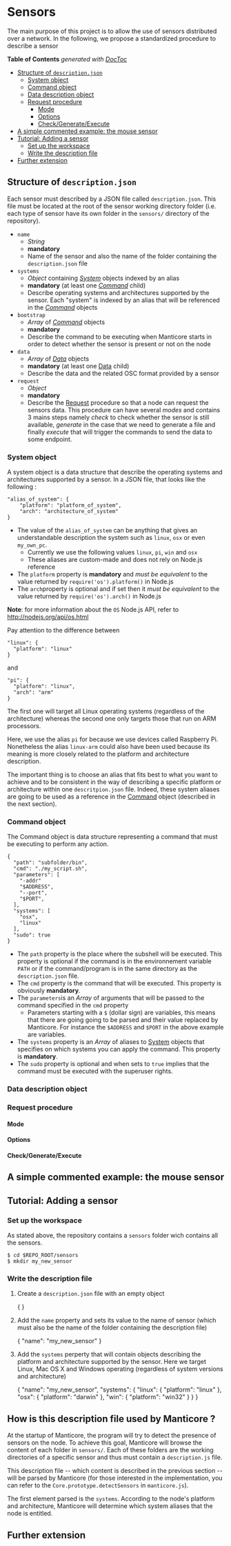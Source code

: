 # Sensors

The main purpose of this project is to allow the use of sensors distributed over a network.
In the following, we propose a standardized procedure to describe a sensor

<!-- START doctoc generated TOC please keep comment here to allow auto update -->
<!-- DON'T EDIT THIS SECTION, INSTEAD RE-RUN doctoc TO UPDATE -->
**Table of Contents**  *generated with [DocToc](http://doctoc.herokuapp.com/)*

- [Structure of `description.json`](#structure-of-descriptionjson)
  - [System object](#system-object)
  - [Command object](#command-object)
  - [Data description object](#data-description-object)
  - [Request procedure](#request-procedure)
    - [Mode](#mode)
    - [Options](#options)
    - [Check/Generate/Execute](#checkgenerateexecute)
- [A simple commented example: the mouse sensor](#a-simple-commented-example-the-mouse-sensor)
- [Tutorial: Adding a sensor](#tutorial-adding-a-sensor)
  - [Set up the workspace](#set-up-the-workspace)
  - [Write the description file](#write-the-description-file)
- [Further extension](#further-extension)

<!-- END doctoc generated TOC please keep comment here to allow auto update -->

## Structure of `description.json`

Each sensor must described by a JSON file called `description.json`. This file must be located at the root of the sensor working directory folder (i.e. each type of sensor have its own folder in the `sensors/` directory of the repository).

*	`name`
	+	*String*
	+	**mandatory**
	+	Name of the sensor and also the name of the folder containing the `description.json` file
*	`systems`
	+	*Object* containing *[System]* objects indexed by an alias
	+	**mandatory** (at least one *[Command]* child)
	+	Describe operating systems and architectures supported by the sensor. Each "system" is indexed by an alias that will be referenced in the *[Command]* objects
*	`bootstrap`
	+ 	*Array* of *[Command]* objects
	+ 	**mandatory**
	+ 	Describe the command to be executing when Manticore starts in order to detect whether the sensor is present or not on the node
*	`data`
	+ 	*Array* of *[Data]* objects
	+ 	**mandatory** (at least one [Data] child)
	+ 	Describe the data and the related OSC format provided by a sensor
*	`request`
	+	*Object*
	+	**mandatory**
	+	Describe the [Request] procedure so that a node can request the sensors data. This procedure can have several *modes* and contains 3 mains steps namely *check* to check whether the sensor is still available, *generate* in the case that we need to generate a file and finally *execute* that will trigger the commands to send the data to some endpoint.

[Command]: #command-object
[System]: #system-object
[Request]: #request-procedure
[Data]: #data-description-object


### System object

A system object is a data structure that describe the operating systems and architectures supported by a sensor. In a JSON file, that looks like the following :

	"alias_of_system": {
		"platform": "platform_of_system",
		"arch": "architecture_of_system"
	}

*	The value of the `alias_of_system` can be anything that gives an understandable description the system such as `linux`, `osx` or even `my_own_pc`.
	+ 	Currently we use the following values `linux`, `pi`, `win` and `osx`
	+ 	These aliases are custom-made and does not rely on Node.js reference
*	The `platform` property is **mandatory** and *must be equivalent* to the value returned by `require('os').platform()` in Node.js
*	The `arch`property is optional and if set then it *must be equivalent* to the value returned by `require('os').arch()` in Node.js

**Note**: for more information about the `OS` Node.js API, refer to <http://nodejs.org/api/os.html>

Pay attention to the difference between

	"linux": {
      "platform": "linux"
    }

and

	"pi": {
      "platform": "linux",
      "arch": "arm"
    }

The first one will target all Linux operating systems (regardless of the architecture) whereas the second one only targets those that run on ARM processors.  

Here, we use the alias `pi` for because we use devices called Raspberry Pi. Nonetheless the alias `linux-arm` could also have been used because its meaning is more closely related to the platform and architecture description.

The important thing is to choose an alias that fits best to what you want to achieve and to be consistent in the way of describing a specific platform or architecture within one `descritpion.json` file. Indeed, these system aliases are going to be used as a reference in the [Command] object (described in the next section).

### Command object

The Command object is data structure representing a command that must be executing to perform any action.

	{
	  "path": "subfolder/bin",
      "cmd": "./my_script.sh",
      "parameters": [
      	"-addr"
        "$ADDRESS",
        "--port",
        "$PORT",
      ],
      "systems": [
        "osx",
        "linux"
      ],
      "sudo": true
  	}

*	The `path` property is the place where the subshell will be executed. This property is optional if the command is in the environnement variable `PATH` or if the command/program is in the same directory as the `description.json` file.
*	The `cmd` property is the command that will be executed. This property is obviously **mandatory**.
*	The `parameters`is an *Array* of arguments that will be passed to the command specified in the `cmd` property
	+	Parameters starting with a `$` (dollar sign) are variables, this means that there are going going to be parsed and their value replaced by Manticore. For instance the `$ADDRESS` and `$PORT` in the above example are variables.
*	The `systems` property is an *Array* of aliases to [System] objects that specifies on which systems you can apply the command. This property is **mandatory**.
*	The `sudo` property is optional and when sets to `true` implies that the command must be executed with the superuser rights.

### Data description object

### Request procedure

#### Mode

#### Options

#### Check/Generate/Execute

## A simple commented example: the mouse sensor

## Tutorial: Adding a sensor

### Set up the workspace

As stated above, the repository contains a `sensors` folder wich contains all the sensors.

	$ cd $REPO_ROOT/sensors
	$ mkdir my_new_sensor

### Write the description file

1. Create a `description.json` file with an empty object

	{
	}

2. Add the `name` property and sets its value to the name of sensor (which must also be the name of the folder containing the description file)

	{
		"name": "my_new_sensor"
	}

3. Add the `systems` perperty that will contain objects describing the platform and architecture supported by the sensor. Here we target Linux, Mac OS X and Windows operating (regardless of system versions and architecture)

	{
		"name": "my_new_sensor",
		"systems": {
			"linux": {
    		  	"platform": "linux"
    		},
    		"osx": {
    		  	"platform": "darwin"
    		},
    		"win": {
    		  	"platform": "win32"
    		}
		}
	}

## How is this description file used by Manticore ?

At the startup of Manticore, the program will try to detect the presence of sensors on the node. To achieve this goal, Manticore will browse the content of each folder in `sensors/`. Each of these folders are the working directories of a specific sensor and thus must contain a `description.js` file.

This description file -- which content is described in the previous section -- will be parsed by Manticore (for those interested in the implementation, you can refer to the `Core.prototype.detectSensors` in `manticore.js`).

The first element parsed is the `systems`. According to the node's platform and architecture, Manticore will determine which system aliases that the node is entitled.



## Further extension

